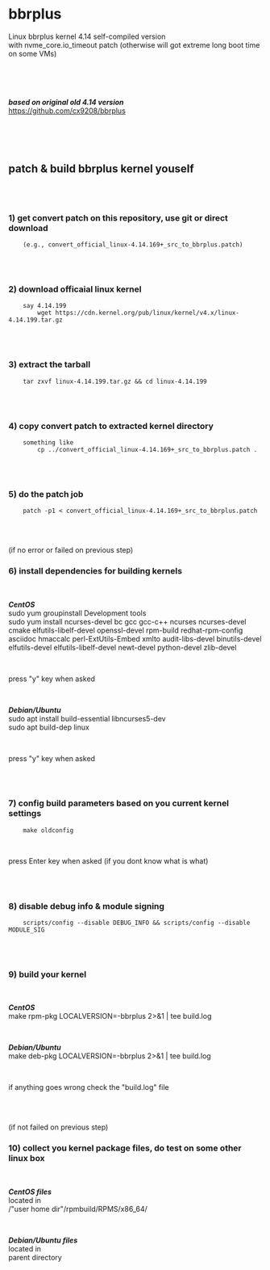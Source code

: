 # bbrplus
Linux bbrplus kernel 4.14 self-compiled version  
with nvme_core.io_timeout patch (otherwise will got extreme long boot time on some VMs)

<br/>
<br/>
<br/>

***based on original old 4.14 version***  
https://github.com/cx9208/bbrplus

<br/>
<br/>
<br/>

## patch & build bbrplus kernel youself

<br/>
<br/>

### 1) get convert patch on this repository, use git or direct download
        (e.g., convert_official_linux-4.14.169+_src_to_bbrplus.patch)

<br/>
<br/>

### 2) download officaial linux kernel
        say 4.14.199        
            wget https://cdn.kernel.org/pub/linux/kernel/v4.x/linux-4.14.199.tar.gz

<br/>
<br/>

### 3) extract the tarball
        tar zxvf linux-4.14.199.tar.gz && cd linux-4.14.199

<br/>
<br/>

### 4) copy convert patch to extracted kernel directory
        something like
            cp ../convert_official_linux-4.14.169+_src_to_bbrplus.patch .

<br/>
<br/>

### 5) do the patch job
        patch -p1 < convert_official_linux-4.14.169+_src_to_bbrplus.patch

<br/>
<br/>

(if no error or failed on previous step)
### 6) install dependencies for building kernels

<br/>

***CentOS***  
sudo yum groupinstall Development tools  
sudo yum install ncurses-devel bc gcc gcc-c++ ncurses ncurses-devel cmake elfutils-libelf-devel openssl-devel rpm-build redhat-rpm-config asciidoc hmaccalc perl-ExtUtils-Embed xmlto audit-libs-devel binutils-devel elfutils-devel elfutils-libelf-devel newt-devel python-devel zlib-devel

<br/>

press "y" key when asked

<br/>

***Debian/Ubuntu***  
sudo apt install build-essential libncurses5-dev  
sudo apt build-dep linux

<br/>

press "y" key when asked

<br/>
<br/>

### 7) config build parameters based on you current kernel settings
        make oldconfig

<br/>

press Enter key when asked (if you dont know what is what)


<br/>
<br/>

### 8) disable debug info & module signing
        scripts/config --disable DEBUG_INFO && scripts/config --disable MODULE_SIG


<br/>
<br/>

### 9) build your kernel

<br/>

***CentOS***   
make rpm-pkg LOCALVERSION=-bbrplus 2>&1 | tee build.log

<br/>

***Debian/Ubuntu***  
make deb-pkg LOCALVERSION=-bbrplus 2>&1 | tee build.log

<br/>

if anything goes wrong check the "build.log" file

<br/>
<br/>

(if not failed on previous step)
### 10) collect you kernel package files, do test on some other linux box

<br/>

***CentOS files***   
located in  
/"user home dir"/rpmbuild/RPMS/x86_64/

<br/>

***Debian/Ubuntu files***  
located in  
parent directory  
